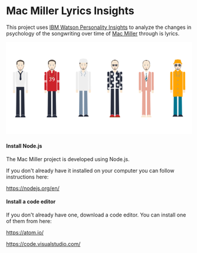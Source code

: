 # Mac Miller Lyrics Insights

This project uses [IBM Watson Personality Insights](https://www.ibm.com/watson/services/personality-insights/) to analyze the changes in psychology of the songwriting over time of [Mac Miller](https://www.macmillerswebsite.com/) through is lyrics.

![Mac Miller over time](images/macmiller@2x.png)

#### Install Node.js 

The Mac Miller project is developed using Node.js. 

If you don't already have it installed on your computer you can follow instructions here:

https://nodejs.org/en/




#### Install a code editor

If you don't already have one, download a code editor. You can install one of them from here:

https://atom.io/

https://code.visualstudio.com/






